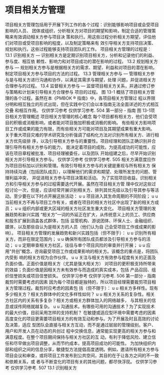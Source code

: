 # 项目相关方管理
项目相关方管理包括用于开展下列工作的各个过程：识别能够影响项目或会受项目影响的人员、
团体或组织，分析相关方对项目的期望和影响，制定合适的管理策略来有效调动相关方参与项目决
策和执行。用这些过程分析相关方期望，评估他们对项目或受项目影响的程度，以及制定策略来有
效引导相关方支持项目决策、规划和执行。这些过程能够支持项目团队的工作。
项目相关方管理的过程是：
13.1 识别相关方 — 识别相关方是定期识别项目相关方，分析和记录他们的利益、参与度、相互依
赖性、影响力和对项目成功的潜在影响的过程。
13.2 规划相关方参与 — 规划相关方参与是根据相关方的需求、期望、利益和对项目的潜在影响，
制定项目相关方参与项目的方法的过程。
13.3 管理相关方参与 — 管理相关方参与是与相关方进行沟通和协作，以满足其需求与期望，处理
问题，并促进相关方合理参与的过程。
13.4 监督相关方参与 — 监督项目相关方关系，并通过修订参与策略和计划来引导相关方合理参与
项目的过程。
图 13-1 概括了项目相关方管理的各个过程。虽然在本《PMBOK ® 指南》中，各项目相关方管理过
程以界限分明和相互独立的形式出现，但在实践中它们会以本指南无法全面详述的方式相互交叠
和相互作用。
仅供学习参考 仅供学习参考.
504  第一部分 - 指南
图 13-1项目相关方管理概述
项目相关方管理的核心概念
每个项目都有相关方，他们会受项目的积极或消极影响，或者能对项目施加积极或消极的影响。
有些相关方影响项目工作或成果的能力有限，而有些相关方可能对项目及其期望成果有重大影响。
关于重大项目灾难的学术研究及分析强调了结构化方法对识别所有相关方、进行相关方优先级排
序，以及引导相关方参与的重要性。项目经理和团队正确识别并合理引导所有相关方参与的能力，
能决定着项目的成败。为提高成功的可能性，应该在项目章程被批准、项目经理被委任，以及团队
开始组建之后，尽早开始识别相关方并引导相关方参与。
仅供学习参考 仅供学习参考.
505
相关方满意度应作为项目目标加以识别和管理。有效引导相关方参与的关键是重视与所有相关方
保持持续沟通（包括团队成员），以理解他们的需求和期望、处理所发生的问题、管理利益冲突，
并促进相关方参与项目决策和活动。
为了实现项目收益，识别相关方和引导相关方参与的过程需要迭代开展。虽然在项目相关方管
理中仅对这些过程讨论一次，但是，应该经常开展识别相关方、排列其优先级以及引导其参与等活
动。至少要在以下时点开展这些活动：
u u 项目进入其生命周期的不同阶段；
u u 当前相关方不再与项目工作有关，或者在项目的相关方社区中出现了新的相关方成员；
u u 组织内部或更大区域的相关方社区发生重大变化。
项目相关方管理的发展趋势和新兴实践
“相关方”一词的外延正在扩大，从传统意义上的员工、供应商和股东扩展到涵盖各式群体，包括
监管机构、游说团体、环保人士、金融组织、媒体，以及那些自认为是相关方的人员（他们认为自
己会受项目工作或成果的影响）。
项目相关方管理的发展趋势和新兴实践包括（但不限于）：
u u 识别所有相关方，而非在限定范围内；
u u 确保所有团队成员都涉及引导相关方参与的活动；
u u 定期审查相关方社区，往往与单个项目风险的审查并行开展；
u u 应用“共创”概念，咨询最受项目工作或成果影响的相关方。该概念的重点是，将团队内受影
响的相关方视为合作伙伴。
u u 关注与相关方有效参与程度有关的正面及负面价值。正面价值是相关方（尤其是强大相关方）
对项目的更积极支持所带来的效益；负面价值是因相关方未有效参与而造成的真实成本，包括
产品召回、组织信誉损失或项目信誉损失。
仅供学习参考 仅供学习参考.
506  第一部分 - 指南
裁剪时需要考虑的因素
因为每个项目都是独特的，所以项目经理需要裁剪项目相关方管理过程。裁剪时应考虑的因素包
括（但不限于）：
u u 相关方多样性。现有多少相关方？相关方群体中的文化多样性如何？
u u 相关方关系的复杂性。相关方社区内的关系有多复杂？相关方或相关方群体加入的网络越多，
与其相关的信息或误传网络就越复杂。
u u 沟通技术。有哪些可用的沟通技术？为了实现技术的最大价值，目前采用怎样的支持机制？
在敏捷或适应型环境中需要考虑的因素
高度变化的项目更需要项目相关方的有效互动和参与。为了开展及时且高效的讨论及决策，适应
型团队会直接与相关方互动，而不是通过层层的管理级别。客户、用户和开发人员在动态的共创过
程中交换信息，通常能实现更高的相关方参与和满意程度。在整个项目期间保持与相关方社区的互
动，有利于降低风险、建立信任和尽早做出项目调整，从而节约成本，提高项目成功的可能性。
为加快组织内部和组织之间的信息分享，敏捷型方法提倡高度透明。例如，邀请所有相关方参与
项目会议和审查，或将项目工件发布到公共空间，其目的在于让各方之间的不一致和依赖关系，或
者与不断变化的项目有关的其他问题，都尽快浮现。
仅供学习参考 仅供学习参考.
507
13.1 识别相关方